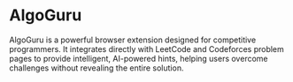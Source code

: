 # AlgoGuru
AlgoGuru is a powerful browser extension designed for competitive programmers. It integrates directly with LeetCode and Codeforces problem pages to provide intelligent, AI-powered hints, helping users overcome challenges without revealing the entire solution.
